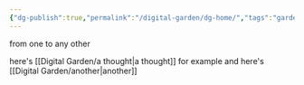 ```yaml
---
{"dg-publish":true,"permalink":"/digital-garden/dg-home/","tags":"gardenEntry","dgHomeLink":false,"dgPassFrontmatter":false}
---
```


from one to any other

here's [[Digital Garden/a thought|a thought]] for example
and here's [[Digital Garden/another|another]]